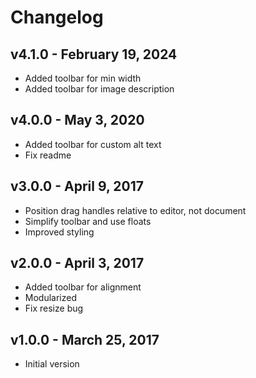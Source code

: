 # Changelog

## v4.1.0 - February 19, 2024

-   Added toolbar for min width
-   Added toolbar for image description

## v4.0.0 - May 3, 2020

-   Added toolbar for custom alt text
-   Fix readme

## v3.0.0 - April 9, 2017

-   Position drag handles relative to editor, not document
-   Simplify toolbar and use floats
-   Improved styling

## v2.0.0 - April 3, 2017

-   Added toolbar for alignment
-   Modularized
-   Fix resize bug

## v1.0.0 - March 25, 2017

-   Initial version
